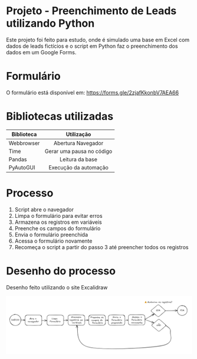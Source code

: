 # Projeto - Preenchimento de Leads utilizando Python

Este projeto foi feito para estudo, onde é simulado uma base em Excel com dados de leads fictícios e o script em Python faz o preenchimento dos dados em um Google Forms.

# Formulário
O formulário está disponível em: https://forms.gle/2zjafKkonbV7AEA66

# Bibliotecas utilizadas

| Biblioteca | Utilização |
|------------|:----------:|
| Webbrowser |Abertura Navegador|
|    Time    |Gerar uma pausa no código|
|   Pandas   |Leitura da base|
| PyAutoGUI  |Execução da automação|

# Processo
1. Script abre o navegador
2. Limpa o formulário para evitar erros
3. Armazena os registros em variáveis
4. Preenche os campos do formulário
5. Envia o formulário preenchida
6. Acessa o formulário novamente
7. Recomeça o script a partir do passo 3 até preencher todos os registros

# Desenho do processo
Desenho feito utilizando o site Excalidraw

![alt text](image.png)